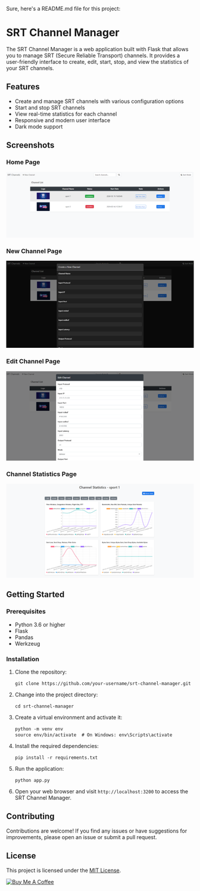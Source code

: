 Sure, here's a README.md file for this project:

# SRT Channel Manager

The SRT Channel Manager is a web application built with Flask that allows you to manage SRT (Secure Reliable Transport) channels. It provides a user-friendly interface to create, edit, start, stop, and view the statistics of your SRT channels.

## Features

- Create and manage SRT channels with various configuration options
- Start and stop SRT channels
- View real-time statistics for each channel
- Responsive and modern user interface
- Dark mode support

## Screenshots

### Home Page
![Home Page](screenshots/home-page.png)

### New Channel Page
![New Channel Page](screenshots/new-channel.png)

### Edit Channel Page
![Edit Channel Page](screenshots/edit-channel.png)

### Channel Statistics Page
![Channel Statistics Page](screenshots/channel-statistics.png)

## Getting Started

### Prerequisites

- Python 3.6 or higher
- Flask
- Pandas
- Werkzeug

### Installation

1. Clone the repository:

   ```
   git clone https://github.com/your-username/srt-channel-manager.git
   ```

2. Change into the project directory:

   ```
   cd srt-channel-manager
   ```

3. Create a virtual environment and activate it:

   ```
   python -m venv env
   source env/bin/activate  # On Windows: env\Scripts\activate
   ```

4. Install the required dependencies:

   ```
   pip install -r requirements.txt
   ```

5. Run the application:

   ```
   python app.py
   ```

6. Open your web browser and visit `http://localhost:3200` to access the SRT Channel Manager.

## Contributing

Contributions are welcome! If you find any issues or have suggestions for improvements, please open an issue or submit a pull request.

## License

This project is licensed under the [MIT License](LICENSE).

<a href="https://www.buymeacoffee.com/smurfmanx" target="_blank"><img src="https://cdn.buymeacoffee.com/buttons/default-orange.png" alt="Buy Me A Coffee" height="41" width="174"></a>
